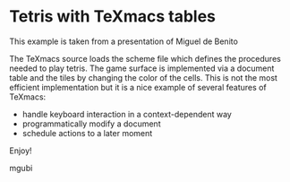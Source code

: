 
# Tetris with TeXmacs tables

This example is taken from a presentation of Miguel de Benito

The TeXmacs source loads the scheme file which defines the procedures needed to play tetris. The game surface is implemented via a document table and the tiles by changing the color of the cells. This is not the most efficient implementation but it is a nice example of several features of TeXmacs:


* handle keyboard interaction in a context-dependent way
* programmatically modify a document
* schedule actions to a later moment


Enjoy!

mgubi
